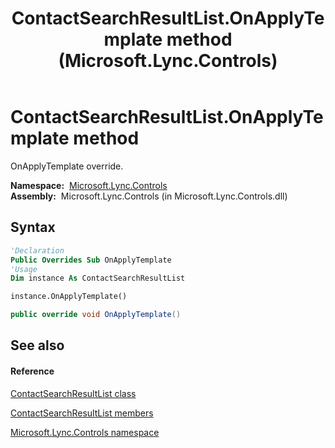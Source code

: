 ﻿---
title: ContactSearchResultList.OnApplyTemplate method  (Microsoft.Lync.Controls)
TOCTitle: 'OnApplyTemplate method '
ms:assetid: M:Microsoft.Lync.Controls.ContactSearchResultList.OnApplyTemplate_DI_3_UC_OCS14MrefLyncWPF
ms:mtpsurl: https://msdn.microsoft.com/en-us/library/microsoft.lync.controls.contactsearchresultlist.onapplytemplate_di_3_uc_ocs14mreflyncwpf(v=office.15)
ms:contentKeyID: 48600298
ms.date: 07/28/2014
mtps_version: v=office.15
f1_keywords:
- Microsoft.Lync.Controls.ContactSearchResultList.OnApplyTemplate
dev_langs:
- CSharp
- JScript
- VB
- other
---

# ContactSearchResultList.OnApplyTemplate method

OnApplyTemplate override.

**Namespace:**  [Microsoft.Lync.Controls](microsoft-lync-controls-namespace_1.md)  
**Assembly:**  Microsoft.Lync.Controls (in Microsoft.Lync.Controls.dll)

## Syntax

``` vb
'Declaration
Public Overrides Sub OnApplyTemplate
'Usage
Dim instance As ContactSearchResultList

instance.OnApplyTemplate()
```

``` csharp
public override void OnApplyTemplate()
```

## See also

#### Reference

[ContactSearchResultList class](contactsearchresultlist-class-microsoft-lync-controls_1.md)

[ContactSearchResultList members](contactsearchresultlist-members-microsoft-lync-controls_1.md)

[Microsoft.Lync.Controls namespace](microsoft-lync-controls-namespace_1.md)

